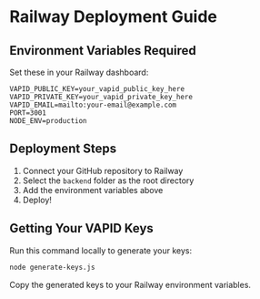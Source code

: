# Railway Deployment Guide

## Environment Variables Required

Set these in your Railway dashboard:

```
VAPID_PUBLIC_KEY=your_vapid_public_key_here
VAPID_PRIVATE_KEY=your_vapid_private_key_here
VAPID_EMAIL=mailto:your-email@example.com
PORT=3001
NODE_ENV=production
```

## Deployment Steps

1. Connect your GitHub repository to Railway
2. Select the `backend` folder as the root directory
3. Add the environment variables above
4. Deploy!

## Getting Your VAPID Keys

Run this command locally to generate your keys:
```bash
node generate-keys.js
```

Copy the generated keys to your Railway environment variables.
